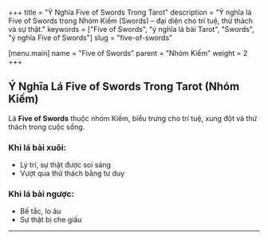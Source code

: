 +++
title = "Ý Nghĩa Five of Swords Trong Tarot"
description = "Ý nghĩa lá Five of Swords trong Nhóm Kiếm (Swords) – đại diện cho trí tuệ, thử thách và sự thật."
keywords = ["Five of Swords", "ý nghĩa lá bài Tarot", "Swords", "ý nghĩa Five of Swords"]
slug = "five-of-swords"

[menu.main]
name = "Five of Swords"
parent = "Nhóm Kiếm"
weight = 2
+++

## Ý Nghĩa Lá Five of Swords Trong Tarot (Nhóm Kiếm)

Lá **Five of Swords** thuộc nhóm Kiếm, biểu trưng cho trí tuệ, xung đột và thử thách trong cuộc sống.  

### Khi lá bài xuôi:
- Lý trí, sự thật được soi sáng  
- Vượt qua thử thách bằng tư duy  

### Khi lá bài ngược:
- Bế tắc, lo âu  
- Sự thật bị che giấu  

---
